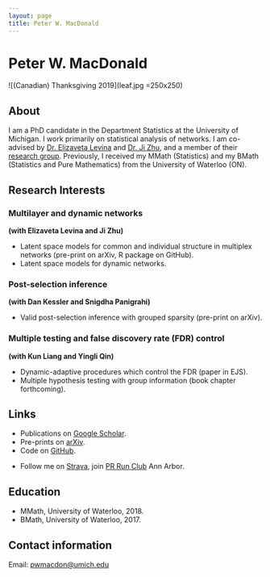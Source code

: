 ```yaml
---
layout: page
title: Peter W. MacDonald
---
```


# Peter W. MacDonald

![(Canadian) Thanksgiving 2019](leaf.jpg =250x250)

## About

I am a PhD candidate in the Department Statistics at the University of Michigan. I work primarily on statistical analysis of networks. I am co-advised by [Dr. Elizaveta Levina](https://lsa.umich.edu/stats/people/faculty/elevina.html) and [Dr. Ji Zhu](https://lsa.umich.edu/stats/people/faculty/jizhu.html), and a member of their [research group](http://dept.stat.lsa.umich.edu/~elevina/group.html). Previously, I received my MMath (Statistics) and my BMath (Statistics and Pure Mathematics) from the University of Waterloo (ON).

## Research Interests

### Multilayer and dynamic networks
**(with Elizaveta Levina and Ji Zhu)**

- Latent space models for common and individual structure in multiplex networks (pre-print on arXiv, R package on GitHub).
- Latent space models for dynamic networks.

### Post-selection inference
**(with Dan Kessler and Snigdha Panigrahi)**

- Valid post-selection inference with grouped sparsity (pre-print on arXiv).

### Multiple testing and false discovery rate (FDR) control
**(with Kun Liang and Yingli Qin)**

- Dynamic-adaptive procedures which control the FDR (paper in EJS).
- Multiple hypothesis testing with group information (book chapter forthcoming).

## Links

- Publications on [Google Scholar](https://scholar.google.ca/citations?user=yB4ft9EAAAAJ&hl=en&authuser=1).
- Pre-prints on [arXiv](https://arxiv.org/search/stat?searchtype=author&query=MacDonald%2C+P+W).
- Code on [GitHub](https://github.com/peterwmacd).
<!-- - multiness on CRAN  -->
- Follow me on [Strava](https://www.strava.com/athletes/10522364), join [PR Run Club](https://www.prrunclub.com/) Ann Arbor.

## Education

- MMath, University of Waterloo, 2018.
- BMath, University of Waterloo, 2017.

<!-- ## Awards and honors -->

## Contact information

Email: pwmacdon@umich.edu
